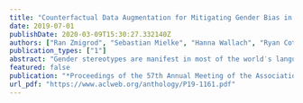 ```yaml
---
title: "Counterfactual Data Augmentation for Mitigating Gender Bias in Languages with Rich Morphology"
date: 2019-07-01
publishDate: 2020-03-09T15:30:27.332140Z
authors: ["Ran Zmigrod", "Sebastian Mielke", "Hanna Wallach", "Ryan Cotterell"]
publication_types: ["1"]
abstract: "Gender stereotypes are manifest in most of the world′s languages and are consequently propagated or amplified by NLP systems. Although research has focused on mitigating gender stereotypes in English, the approaches that are commonly employed produce ungrammatical sentences in morphologically rich languages. We present a novel approach for converting between masculine-inflected and feminine-inflected sentences in such languages. For Spanish and Hebrew, our approach achieves F1 scores of 82% and 73% at the level of tags and accuracies of 90% and 87% at the level of forms. By evaluating our approach using four different languages, we show that, on average, it reduces gender stereotyping by a factor of 2.5 without any sacrifice to grammaticality."
featured: false
publication: "*Proceedings of the 57th Annual Meeting of the Association for Computational Linguistics*"
url_pdf: "https://www.aclweb.org/anthology/P19-1161.pdf"
---
```


